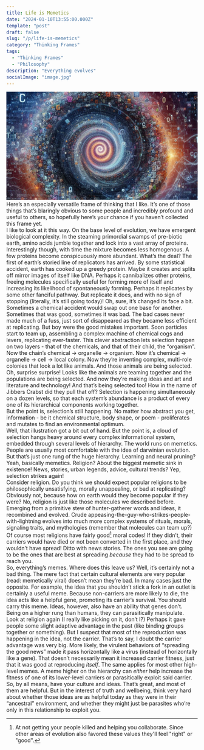 ```yaml
---
title: Life is Memetics
date: "2024-01-10T13:55:00.000Z"
template: "post"
draft: false
slug: "/p/life-is-memetics"
category: "Thinking Frames"
tags:
  - "Thinking Frames"
  - "Philosophy"
description: "Everything evolves"
socialImage: "image.jpg"
---
```


![A vortex of information, bing image creator](image.jpg)  
Here’s an especially versatile frame of thinking that I like. It’s one of those things that’s blaringly obvious to some people and incredibly profound and useful to others, so hopefully here’s your chance if you haven’t collected this frame yet.  
I like to look at it this way. On the base level of evolution, we have emergent biological complexity. In the steaming primordial swamps of pre-biotic earth, amino acids jumble together and lock into a vast array of proteins. Interestingly though, with time the mixture becomes less homogenous. A few proteins become conspicuously more abundant. What’s the deal? The first of earth’s storied line of replicators has arrived. By some statistical accident, earth has cooked up a greedy protein. Maybe it creates and splits off mirror images of itself like DNA. Perhaps it cannibalizes other proteins, freeing molecules specifically useful for forming more of itself and increasing its likelihood of spontaneously forming. Perhaps it replicates by some other fanciful pathway. But replicate it does, and with no sign of stopping (literally, it’s still going today)! Oh, sure, it’s changed its face a bit. Sometimes a chemical accident would swap out one base for another. Sometimes that was good, sometimes it was bad. The bad cases never made much of a fuss, just sort of disappeared as they became less efficient at replicating. But boy were the good mistakes important. Soon particles start to team up, assembling a complex machine of chemical cogs and levers, replicating ever-faster. This clever abstraction lets selection happen on two layers - that of the chemicals, and that of their child, the “organism”. Now the chain’s chemical -> organelle -> organism. Now it’s chemical -> organelle -> cell -> local colony. Now they’re inventing complex, multi-role colonies that look a lot like animals. And those animals are being selected. Oh, surprise surprise! Looks like the animals are teaming together and the populations are being selected. And now they’re making ideas and art and literature and technology! And that’s being selected too! How in the name of Jibbers Crabst did they pull that off? Selection is happening simultaneously on a dozen levels, so that each system’s abundance is a product of every one of its hierarchical components working together.  
But the point is, selection’s still happening. No matter how abstract you get, information - be it chemical structure, body shape, or poem - proliferates and mutates to find an environmental optimum.  
Well, that illustration got a bit out of hand. But the point is, a cloud of selection hangs heavy around every complex informational system, embedded through several levels of hierarchy. The world runs on memetics. People are usually most comfortable with the idea of darwinian evolution. But that’s just one rung of the huge hierarchy. Learning and neural pruning? Yeah, basically memetics. Religion? About the biggest memetic sink in existence! News, stories, urban legends, advice, cultural trends? Yep, selection strikes again!  
Consider religion. Do you think we should expect popular religions to be philosophically unsatisfying, morally unappealing, or bad at replicating? Obviously not, because how on earth would they become popular if they were? No, religion is just like those molecules we described before. Emerging from a primitive stew of hunter-gatherer words and ideas, it recombined and evolved. Crude appeasing-the-guy-who-strikes-people-with-lightning evolves into much more complex systems of rituals, morals, signaling traits, and mythologies (remember that molecules can team up?) Of course most religions have fairly good[^1] moral codes! If they didn’t, their carriers would have died or not been converted in the first place, and they wouldn’t have spread! Ditto with news stories. The ones you see are going to be the ones that are best at spreading *because* they had to be spread to reach you.  
So, everything’s memes. Where does this leave us? Well, it’s certainly not a bad thing. The mere fact that certain cultural elements are very popular (read: memetically viral) doesn’t mean they’re bad. In many cases just the opposite. For example, the idea that you shouldn’t stick a fork in an outlet is certainly a useful meme. Because non-carriers are more likely to die, the idea acts like a helpful gene, promoting its carrier’s survival. You should carry this meme. Ideas, however, also have an ability that genes don’t. Being on a higher rung than humans, they can parasitically manipulate. Look at religion again (I really like picking on it, don’t I?) Perhaps it gave people some slight adaptive advantage in the past (like binding groups together or something). But I suspect that most of the reproduction was happening in the idea, not the carrier. That’s to say, I doubt the carrier advantage was very big. More likely, the virulent behaviors of “spreading the good news” made it pass horizontally like a virus (instead of horizontally like a gene). That doesn’t necessarily mean it increased carrier fitness, just that it was good at reproducing *itself*. The same applies for most other high-level memes. A meme higher on the hierarchy can *either* help increase the fitness of one of its lower-level carriers or parasitically exploit said carrier. So, by all means, have your culture and ideas. That’s great, and most of them are helpful. But in the interest of truth and wellbeing, think very hard about whether those ideas are as helpful today as they were in their “ancestral” environment, and whether they might just be parasites who’re only in this relationship to exploit you.  

[^1]: At not getting your people killed and helping you collaborate. Since other areas of evolution also favored these values they'll feel "right" or "good".
